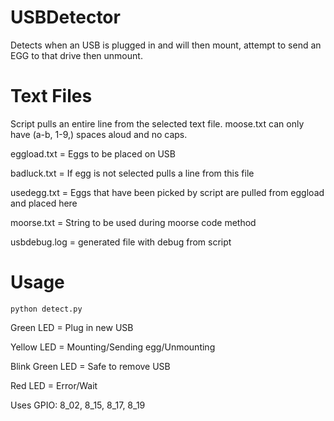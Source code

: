 USBDetector
===========

Detects when an USB is plugged in and will then mount, attempt to send an EGG to that drive then unmount.

Text Files
===========

Script pulls an entire line from the selected text file.
moose.txt can only have (a-b, 1-9,) spaces aloud and no caps.

eggload.txt = Eggs to be placed on USB

badluck.txt = If egg is not selected pulls a line from this file

usedegg.txt = Eggs that have been picked by script are pulled from eggload and placed here

moorse.txt = String to be used during moorse code method

usbdebug.log = generated file with debug from script

Usage
===========

`python detect.py`

Green LED = Plug in new USB

Yellow LED = Mounting/Sending egg/Unmounting

Blink Green LED = Safe to remove USB

Red LED = Error/Wait

Uses GPIO: 8_02, 8_15, 8_17, 8_19